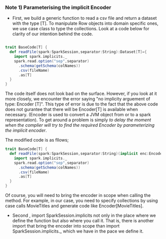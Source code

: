 ### Note 1) Parameterising the implicit Encoder 

- First, we build a generic function to read a csv file and return a dataset with the type [T]. To manipulate Row objects into domain specific ones, we use case class
to type the collections. Look at a code below for clarity of our intention behind the code. 

```scala

trait BaseCode[T] {
  def readFile(spark:SparkSession,separator:String):Dataset[T]={
    import spark.implicits._
    spark.read.option("sep",separator)
      .schema(getSchema(colNames))
      .csv(fileName)
      .as[T]
  }
}
```

The code itself does not look bad on the surface. However, if you look at it more closely, we encounter the error saying "no implicity arguement of type: Encoder [T]".
This type of error is due to the fact that the above code does not gurantee that there will be Encoder[T] is available when necessary. (Encoder is used to convert a JVM object 
from or to a spark representation). To get around a problem is simply   _to delay the moment when the complier will try to find the required Encoder by parameterizing the implicit encoder_.

The modified code is as fllows;

```scala
trait BaseCode[T] {
  def readFile(spark:SparkSession,separator:String)(implicit enc:Encoder[T]):Dataset[T]={
    import spark.implicits._
    spark.read.option("sep",separator)
      .schema(getSchema(colNames))
      .csv(fileName)
      .as[T]
  }
}
```
Of course, you will need to bring the encoder in scope when calling the method. 
For example, in our case, you need to specify collections by using case calls MovieTitles and generate code like Encoder[MovieTitles]. 

- Second , import SparkSession.implicits not only in the place where we define the function but also where you call it. That is, there is another import that bring the encoder
into scope than  import SparkSession.implicits._ which we have in the pace we define it. 



